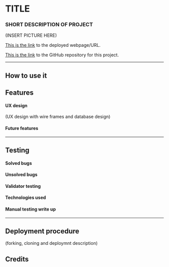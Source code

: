 # TITLE
### SHORT DESCRIPTION OF PROJECT

(INSERT PICTURE HERE)

[This is the link]() to the deployed webpage/URL.

[This is the link]() to the GitHub repository for this project.

<hr>

## How to use it



## Features

#### UX design
(UX design with wire frames and database design)

#### Future features

<hr>

## Testing

#### Solved bugs

#### Unsolved bugs

#### Validator testing

#### Technologies used

#### Manual testing write up
<hr>

## Deployment procedure
(forking, cloning and deploymnt description)


## Credits
